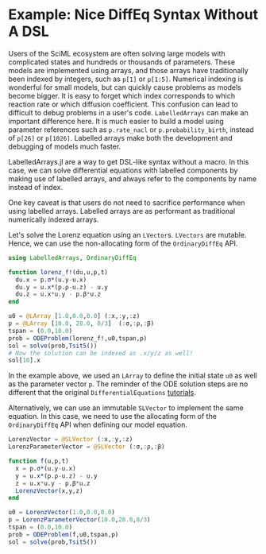 # Example: Nice DiffEq Syntax Without A DSL

Users of the SciML ecosystem are often solving large models with complicated
states and hundreds or thousands of parameters. These models are implemented
using arrays, and those arrays have traditionally been indexed by integers, 
such as `p[1]` or `p[1:5]`. Numerical indexing is wonderful for small 
models, but can quickly cause problems as models become bigger. It is easy to 
forget which index corresponds to which reaction rate or which diffusion coefficient. 
This confusion can lead to difficult to debug problems in a user's code. `LabelledArrays` 
can make an important difference here. It is much easier to build a model using parameter 
references such as `p.rate_nacl` or `p.probability_birth`, instead 
of `p[26]` or `p[1026]`. Labelled arrays make both the development and debugging of models 
much faster.  

LabelledArrays.jl are a way to get DSL-like syntax without a macro. In this case,
we can solve differential equations with labelled components by making use of
labelled arrays, and always refer to the components by name instead of index.

One key caveat is that users do not need to sacrifice performance when using 
labelled arrays. Labelled arrays are as performant as traditional numerically 
indexed arrays.

Let's solve the Lorenz equation using an `LVector`s. `LVectors` are 
mutable. Hence, we can use the non-allocating form of the `OrdinaryDiffEq` 
API.

```julia
using LabelledArrays, OrdinaryDiffEq

function lorenz_f!(du,u,p,t)
  du.x = p.σ*(u.y-u.x)
  du.y = u.x*(p.ρ-u.z) - u.y
  du.z = u.x*u.y - p.β*u.z
end

u0 = @LArray [1.0,0.0,0.0] (:x,:y,:z)
p = @LArray [10.0, 28.0, 8/3]  (:σ,:ρ,:β)
tspan = (0.0,10.0)
prob = ODEProblem(lorenz_f!,u0,tspan,p)
sol = solve(prob,Tsit5())
# Now the solution can be indexed as .x/y/z as well!
sol[10].x
```

In the example above, we used an `LArray` to define the
initial state `u0` as well as the parameter vector `p`.
The reminder of the ODE solution steps are no different
that the original `DifferentialEquations` [tutorials](https://docs.sciml.ai/DiffEqDocs/stable/tutorials/ode_example/#Example-2:-Solving-Systems-of-Equations).

Alternatively, we can use an immutable `SLVector` to 
implement the same equation. In this case, we need to 
use the allocating form of the `OrdinaryDiffEq` API when
defining our model equation.

```julia
LorenzVector = @SLVector (:x,:y,:z)
LorenzParameterVector = @SLVector (:σ,:ρ,:β)

function f(u,p,t)
  x = p.σ*(u.y-u.x)
  y = u.x*(p.ρ-u.z) - u.y
  z = u.x*u.y - p.β*u.z
  LorenzVector(x,y,z)
end

u0 = LorenzVector(1.0,0.0,0.0)
p = LorenzParameterVector(10.0,28.0,8/3)
tspan = (0.0,10.0)
prob = ODEProblem(f,u0,tspan,p)
sol = solve(prob,Tsit5())
```

